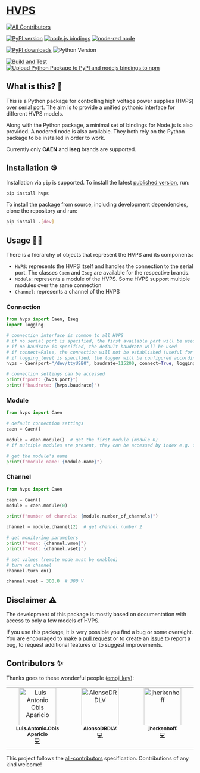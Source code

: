 # [HVPS](https://github.com/lobis/hvps)

<!-- ALL-CONTRIBUTORS-BADGE:START - Do not remove or modify this section -->
[![All Contributors](https://img.shields.io/badge/all_contributors-2-orange.svg?style=flat-square)](#contributors-)
<!-- ALL-CONTRIBUTORS-BADGE:END -->

[![PyPI version](https://badge.fury.io/py/hvps.svg)](https://badge.fury.io/py/hvps)
[![node.js bindings](https://badge.fury.io/js/hvps.svg)](https://badge.fury.io/js/hvps)
[![node-red node](https://badge.fury.io/js/hvps-node-red.svg)](https://www.npmjs.com/package/hvps-node-red)

[![PyPI downloads](https://img.shields.io/pypi/dm/hvps.svg)](https://pypi.org/project/hvps/)
![Python Version](https://img.shields.io/badge/python-3.8-blue.svg)

[![Build and Test](https://github.com/lobis/hvps/actions/workflows/build-test.yml/badge.svg)](https://github.com/lobis/hvps/actions/workflows/build-test.yml)
[![Upload Python Package to PyPI and nodejs bindings to npm](https://github.com/lobis/hvps/actions/workflows/publish.yml/badge.svg)](https://github.com/lobis/hvps/actions/workflows/publish.yml)

## What is this? 🤔

This is a Python package for controlling high voltage power supplies (HVPS) over serial port.
The aim is to provide a unified pythonic interface for different HVPS models.

Along with the Python package, a minimal set of bindings for Node.js is also provided. A nodered node is also available.
They both rely on the Python package to be installed in order to work.

Currently only **CAEN** and **iseg** brands are supported.

## Installation ⚙️

Installation via `pip` is supported.
To install the latest [published version](https://github.com/lobis/hvps/releases), run:

```bash
pip install hvps
```

To install the package from source, including development dependencies, clone the repository and run:

```bash
pip install .[dev]
```

## Usage 👨‍💻

There is a hierarchy of objects that represent the HVPS and its components:

- `HVPS`: represents the HVPS itself and handles the connection to the serial port. The classes `Caen` and `Iseg` are
  available for the respective brands.
- `Module`: represents a module of the HVPS. Some HVPS support multiple modules over the same connection
- `Channel`: represents a channel of the HVPS

### Connection

```python
from hvps import Caen, Iseg
import logging

# connection interface is common to all HVPS
# if no serial port is specified, the first available port will be used
# if no baudrate is specified, the default baudrate will be used
# if connect=False, the connection will not be established (useful for testing)
# if logging_level is specified, the logger will be configured accordingly
hvps = Caen(port="/dev/ttyUSB0", baudrate=115200, connect=True, logging_level=logging.DEBUG)

# connection settings can be accessed
print(f"port: {hvps.port}")
print(f"baudrate: {hvps.baudrate}")
```

### Module

```python
from hvps import Caen

# default connection settings
caen = Caen()

module = caen.module()  # get the first module (module 0)
# if multiple modules are present, they can be accessed by index e.g. caen.module(1)

# get the module's name
print(f"module name: {module.name}")
```

### Channel

```python
from hvps import Caen

caen = Caen()
module = caen.module(0)

print(f"number of channels: {module.number_of_channels}")

channel = module.channel(2)  # get channel number 2

# get monitoring parameters
print(f"vmon: {channel.vmon}")
print(f"vset: {channel.vset}")

# set values (remote mode must be enabled)
# turn on channel
channel.turn_on()

channel.vset = 300.0  # 300 V
```

## Disclaimer ⚠️

The development of this package is mostly based on documentation with access to only a few models of HVPS.

If you use this package, it is very possible you find a bug or some oversight.
You are encouraged to make a [pull request](https://github.com/lobis/hvps/pulls) or to create
an [issue](https://github.com/lobis/hvps/issues) to report a bug, to request additional features or to suggest
improvements.

## Contributors ✨

Thanks goes to these wonderful people ([emoji key](https://allcontributors.org/docs/en/emoji-key)):

<!-- ALL-CONTRIBUTORS-LIST:START - Do not remove or modify this section -->
<!-- prettier-ignore-start -->
<!-- markdownlint-disable -->
<table>
  <tbody>
    <tr>
      <td align="center" valign="top" width="14.28%"><a href="https://github.com/lobis"><img src="https://avatars.githubusercontent.com/u/35803280?v=4?s=100" width="100px;" alt="Luis Antonio Obis Aparicio"/><br /><sub><b>Luis Antonio Obis Aparicio</b></sub></a><br /><a href="https://github.com/lobis/hvps/commits?author=lobis" title="Code">💻</a></td>
      <td align="center" valign="top" width="14.28%"><a href="https://github.com/AlonsoDRDLV"><img src="https://avatars.githubusercontent.com/u/71894461?v=4?s=100" width="100px;" alt="AlonsoDRDLV"/><br /><sub><b>AlonsoDRDLV</b></sub></a><br /><a href="https://github.com/lobis/hvps/commits?author=AlonsoDRDLV" title="Code">💻</a></td>
      <td align="center" valign="top" width="14.28%"><a href="https://github.com/jherkenhoff"><img src="https://avatars.githubusercontent.com/u/22686781?v=4?s=100" width="100px;" alt="jherkenhoff"/><br /><sub><b>jherkenhoff</b></sub></a><br /><a href="https://github.com/lobis/hvps/commits?author=jherkenhoff" title="Code">💻</a></td>
    </tr>
  </tbody>
</table>

<!-- markdownlint-restore -->
<!-- prettier-ignore-end -->

<!-- ALL-CONTRIBUTORS-LIST:END -->

This project follows the [all-contributors](https://github.com/all-contributors/all-contributors) specification.
Contributions of any kind welcome!
